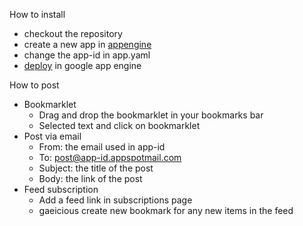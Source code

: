 How to install

- checkout the repository
- create a new app in [appengine](https://appengine.google.com/)
- change the app-id in app.yaml
- [deploy](https://developers.google.com/appengine/docs/python/tools/uploadinganapp#Uploading_the_App) in google app engine


How to post

- Bookmarklet
  - Drag and drop the bookmarklet in your bookmarks bar
  - Selected text and click on bookmarklet
- Post via email
  - From:  the email used in app-id
  - To:      post@app-id.appspotmail.com
  - Subject: the title of the post
  - Body:    the link of the post
- Feed subscription
  - Add a feed link in subscriptions page
  - gaeicious create new bookmark for any new items in the feed